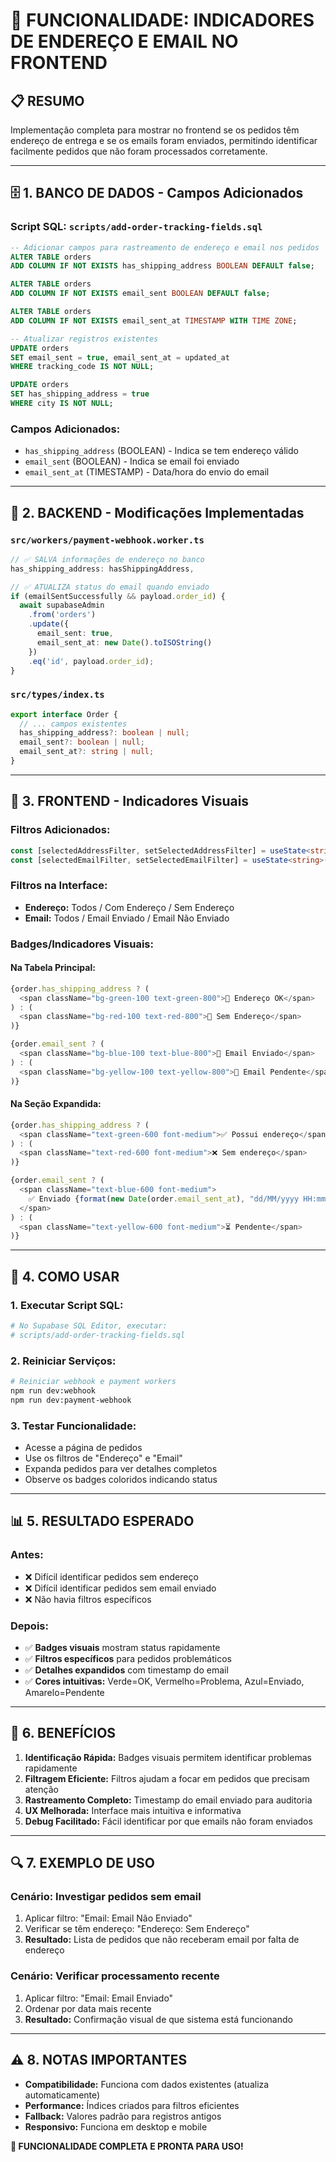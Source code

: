 # 🎯 FUNCIONALIDADE: INDICADORES DE ENDEREÇO E EMAIL NO FRONTEND

## 📋 RESUMO
Implementação completa para mostrar no frontend se os pedidos têm endereço de entrega e se os emails foram enviados, permitindo identificar facilmente pedidos que não foram processados corretamente.

---

## 🗄️ 1. BANCO DE DADOS - Campos Adicionados

### Script SQL: `scripts/add-order-tracking-fields.sql`
```sql
-- Adicionar campos para rastreamento de endereço e email nos pedidos
ALTER TABLE orders
ADD COLUMN IF NOT EXISTS has_shipping_address BOOLEAN DEFAULT false;

ALTER TABLE orders
ADD COLUMN IF NOT EXISTS email_sent BOOLEAN DEFAULT false;

ALTER TABLE orders
ADD COLUMN IF NOT EXISTS email_sent_at TIMESTAMP WITH TIME ZONE;

-- Atualizar registros existentes
UPDATE orders
SET email_sent = true, email_sent_at = updated_at
WHERE tracking_code IS NOT NULL;

UPDATE orders
SET has_shipping_address = true
WHERE city IS NOT NULL;
```

### Campos Adicionados:
- `has_shipping_address` (BOOLEAN) - Indica se tem endereço válido
- `email_sent` (BOOLEAN) - Indica se email foi enviado
- `email_sent_at` (TIMESTAMP) - Data/hora do envio do email

---

## 🔧 2. BACKEND - Modificações Implementadas

### `src/workers/payment-webhook.worker.ts`
```typescript
// ✅ SALVA informações de endereço no banco
has_shipping_address: hasShippingAddress,

// ✅ ATUALIZA status do email quando enviado
if (emailSentSuccessfully && payload.order_id) {
  await supabaseAdmin
    .from('orders')
    .update({
      email_sent: true,
      email_sent_at: new Date().toISOString()
    })
    .eq('id', payload.order_id);
}
```

### `src/types/index.ts`
```typescript
export interface Order {
  // ... campos existentes
  has_shipping_address?: boolean | null;
  email_sent?: boolean | null;
  email_sent_at?: string | null;
}
```

---

## 🎨 3. FRONTEND - Indicadores Visuais

### Filtros Adicionados:
```typescript
const [selectedAddressFilter, setSelectedAddressFilter] = useState<string>('all');
const [selectedEmailFilter, setSelectedEmailFilter] = useState<string>('all');
```

### Filtros na Interface:
- **Endereço:** Todos / Com Endereço / Sem Endereço
- **Email:** Todos / Email Enviado / Email Não Enviado

### Badges/Indicadores Visuais:

#### Na Tabela Principal:
```typescript
{order.has_shipping_address ? (
  <span className="bg-green-100 text-green-800">📍 Endereço OK</span>
) : (
  <span className="bg-red-100 text-red-800">📍 Sem Endereço</span>
)}

{order.email_sent ? (
  <span className="bg-blue-100 text-blue-800">📧 Email Enviado</span>
) : (
  <span className="bg-yellow-100 text-yellow-800">📧 Email Pendente</span>
)}
```

#### Na Seção Expandida:
```typescript
{order.has_shipping_address ? (
  <span className="text-green-600 font-medium">✅ Possui endereço</span>
) : (
  <span className="text-red-600 font-medium">❌ Sem endereço</span>
)}

{order.email_sent ? (
  <span className="text-blue-600 font-medium">
    ✅ Enviado {format(new Date(order.email_sent_at), "dd/MM/yyyy HH:mm")}
  </span>
) : (
  <span className="text-yellow-600 font-medium">⏳ Pendente</span>
)}
```

---

## 🚀 4. COMO USAR

### 1. Executar Script SQL:
```bash
# No Supabase SQL Editor, executar:
# scripts/add-order-tracking-fields.sql
```

### 2. Reiniciar Serviços:
```bash
# Reiniciar webhook e payment workers
npm run dev:webhook
npm run dev:payment-webhook
```

### 3. Testar Funcionalidade:
- Acesse a página de pedidos
- Use os filtros de "Endereço" e "Email"
- Expanda pedidos para ver detalhes completos
- Observe os badges coloridos indicando status

---

## 📊 5. RESULTADO ESPERADO

### Antes:
- ❌ Difícil identificar pedidos sem endereço
- ❌ Difícil identificar pedidos sem email enviado
- ❌ Não havia filtros específicos

### Depois:
- ✅ **Badges visuais** mostram status rapidamente
- ✅ **Filtros específicos** para pedidos problemáticos
- ✅ **Detalhes expandidos** com timestamp do email
- ✅ **Cores intuitivas:** Verde=OK, Vermelho=Problema, Azul=Enviado, Amarelo=Pendente

---

## 🎯 6. BENEFÍCIOS

1. **Identificação Rápida:** Badges visuais permitem identificar problemas rapidamente
2. **Filtragem Eficiente:** Filtros ajudam a focar em pedidos que precisam atenção
3. **Rastreamento Completo:** Timestamp do email enviado para auditoria
4. **UX Melhorada:** Interface mais intuitiva e informativa
5. **Debug Facilitado:** Fácil identificar por que emails não foram enviados

---

## 🔍 7. EXEMPLO DE USO

### Cenário: Investigar pedidos sem email
1. Aplicar filtro: "Email: Email Não Enviado"
2. Verificar se têm endereço: "Endereço: Sem Endereço"
3. **Resultado:** Lista de pedidos que não receberam email por falta de endereço

### Cenário: Verificar processamento recente
1. Aplicar filtro: "Email: Email Enviado"
2. Ordenar por data mais recente
3. **Resultado:** Confirmação visual de que sistema está funcionando

---

## ⚠️ 8. NOTAS IMPORTANTES

- **Compatibilidade:** Funciona com dados existentes (atualiza automaticamente)
- **Performance:** Índices criados para filtros eficientes
- **Fallback:** Valores padrão para registros antigos
- **Responsivo:** Funciona em desktop e mobile

**🎉 FUNCIONALIDADE COMPLETA E PRONTA PARA USO!**